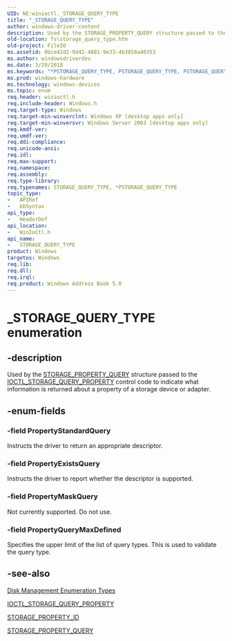 ```yaml
---
UID: NE:winioctl._STORAGE_QUERY_TYPE
title: "_STORAGE_QUERY_TYPE"
author: windows-driver-content
description: Used by the STORAGE_PROPERTY_QUERY structure passed to the IOCTL_STORAGE_QUERY_PROPERTY control code to indicate what information is returned about a property of a storage device or adapter.
old-location: fs\storage_query_type.htm
old-project: FileIO
ms.assetid: 0bce42d2-9d42-4881-9e33-4b3858a40353
ms.author: windowsdriverdev
ms.date: 3/29/2018
ms.keywords: "*PSTORAGE_QUERY_TYPE, PSTORAGE_QUERY_TYPE, PSTORAGE_QUERY_TYPE enumeration pointer [Files], PropertyExistsQuery, PropertyMaskQuery, PropertyQueryMaxDefined, PropertyStandardQuery, STORAGE_QUERY_TYPE, STORAGE_QUERY_TYPE enumeration [Files], _STORAGE_QUERY_TYPE, fs.storage_query_type, winioctl/PSTORAGE_QUERY_TYPE, winioctl/PropertyExistsQuery, winioctl/PropertyMaskQuery, winioctl/PropertyQueryMaxDefined, winioctl/PropertyStandardQuery, winioctl/STORAGE_QUERY_TYPE"
ms.prod: windows-hardware
ms.technology: windows-devices
ms.topic: enum
req.header: winioctl.h
req.include-header: Windows.h
req.target-type: Windows
req.target-min-winverclnt: Windows XP [desktop apps only]
req.target-min-winversvr: Windows Server 2003 [desktop apps only]
req.kmdf-ver: 
req.umdf-ver: 
req.ddi-compliance: 
req.unicode-ansi: 
req.idl: 
req.max-support: 
req.namespace: 
req.assembly: 
req.type-library: 
req.typenames: STORAGE_QUERY_TYPE, *PSTORAGE_QUERY_TYPE
topic_type:
-	APIRef
-	kbSyntax
api_type:
-	HeaderDef
api_location:
-	WinIoCtl.h
api_name:
-	STORAGE_QUERY_TYPE
product: Windows
targetos: Windows
req.lib: 
req.dll: 
req.irql: 
req.product: Windows Address Book 5.0
---
```


# _STORAGE_QUERY_TYPE enumeration


## -description


Used by the <a href="https://msdn.microsoft.com/library/windows/hardware/ff566997">STORAGE_PROPERTY_QUERY</a> 
   structure passed to the 
   <a href="https://msdn.microsoft.com/library/windows/hardware/ff560590">IOCTL_STORAGE_QUERY_PROPERTY</a> control code to 
   indicate what information is returned about a property of a storage device or adapter.


## -enum-fields




### -field PropertyStandardQuery

Instructs the driver to return an appropriate descriptor.


### -field PropertyExistsQuery

Instructs the driver to report whether the descriptor is supported.


### -field PropertyMaskQuery

Not currently supported. Do not use.


### -field PropertyQueryMaxDefined

Specifies the upper limit of the list of query types. This is used to validate the query type.


## -see-also




<a href="https://msdn.microsoft.com/ed8fe5c1-dbdf-43bc-a0a7-17e541eba950">Disk Management Enumeration Types</a>



<a href="https://msdn.microsoft.com/library/windows/hardware/ff560590">IOCTL_STORAGE_QUERY_PROPERTY</a>



<a href="https://msdn.microsoft.com/library/windows/hardware/ff566996">STORAGE_PROPERTY_ID</a>



<a href="https://msdn.microsoft.com/library/windows/hardware/ff566997">STORAGE_PROPERTY_QUERY</a>
 

 

